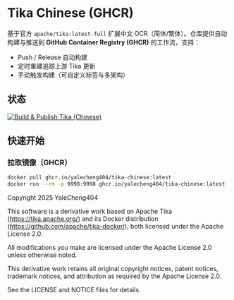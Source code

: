# Tika Chinese (GHCR)

基于官方 `apache/tika:latest-full` 扩展中文 OCR（简体/繁体）。仓库提供自动构建与推送到 **GitHub Container Registry (GHCR)** 的工作流，支持：
- Push / Release 自动构建
- 定时重建追踪上游 Tika 更新
- 手动触发构建（可自定义标签与多架构）

## 状态
[![Build & Publish Tika (Chinese)](https://github.com/YaleCheng404/tika-chinese/actions/workflows/build-publish.yml/badge.svg)](https://github.com/YaleCheng404/tika-chinese/actions/workflows/build-publish.yml)

## 快速开始

### 拉取镜像（GHCR）
```bash
docker pull ghcr.io/yalecheng404/tika-chinese:latest
docker run --rm -p 9998:9998 ghcr.io/yalecheng404/tika-chinese:latest
```



Copyright 2025 YaleCheng404

This software is a derivative work based on Apache Tika (https://tika.apache.org/) and its Docker distribution (https://github.com/apache/tika-docker/), both licensed under the Apache License 2.0.

All modifications you make are licensed under the Apache License 2.0 unless otherwise noted.

This derivative work retains all original copyright notices, patent notices, trademark notices, and attribution as required by the Apache License 2.0.

See the LICENSE and NOTICE files for details.
